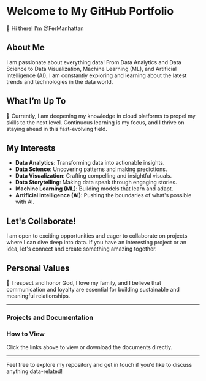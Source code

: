 # Welcome to My GitHub Portfolio

👋 Hi there! I’m @FerManhattan

## About Me
I am passionate about everything data! From Data Analytics and Data Science to Data Visualization, Machine Learning (ML), and Artificial Intelligence (AI), I am constantly exploring and learning about the latest trends and technologies in the data world.

## What I’m Up To
🌱 Currently, I am deepening my knowledge in cloud platforms to propel my skills to the next level. Continuous learning is my focus, and I thrive on staying ahead in this fast-evolving field.

## My Interests
- **Data Analytics**: Transforming data into actionable insights.
- **Data Science**: Uncovering patterns and making predictions.
- **Data Visualization**: Crafting compelling and insightful visuals.
- **Data Storytelling**: Making data speak through engaging stories.
- **Machine Learning (ML)**: Building models that learn and adapt.
- **Artificial Intelligence (AI)**: Pushing the boundaries of what's possible with AI.

## Let's Collaborate!
 I am open to exciting opportunities and eager to collaborate on projects where I can dive deep into data. If you have an interesting project or an idea, let's connect and create something amazing together.

## Personal Values
💞 I respect and honor God, I love my family, and I believe that communication and loyalty are essential for building sustainable and meaningful relationships.

---

### Projects and Documentation

### How to View
Click the links above to view or download the documents directly. 

---
Feel free to explore my repository and get in touch if you'd like to discuss anything data-related!

<!---
FerManhattan/FerManhattan is a ✨ special ✨ repository because its `README.md` (this file) appears on your GitHub profile.
You can click the Preview link to take a look at your changes.
--->
